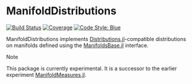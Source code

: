 # ManifoldDistributions

[![Build Status](https://github.com/JuliaManifolds/ManifoldDistributions.jl/actions/workflows/CI.yml/badge.svg?branch=main)](https://github.com/JuliaManifolds/ManifoldDistributions.jl/actions/workflows/CI.yml?query=branch%3Amain)
[![Coverage](https://codecov.io/gh/JuliaManifolds/ManifoldDistributions.jl/branch/main/graph/badge.svg)](https://codecov.io/gh/JuliaManifolds/ManifoldDistributions.jl)
[![Code Style: Blue](https://img.shields.io/badge/code%20style-blue-4495d1.svg)](https://github.com/invenia/BlueStyle)

ManifoldDistributions implements [Distributions.jl](https://github.com/JuliaStats/Distributions.jl)-compatible distributions on manifolds defined using the [ManifoldsBase.jl](https://github.com/JuliaManifolds/ManifoldsBase.jl) interface.

> [!NOTE]
> This package is currently experimental. It is a successor to the earlier experiment [ManifoldMeasures.jl](https://github.com/JuliaManifolds/ManifoldMeasures.jl).
